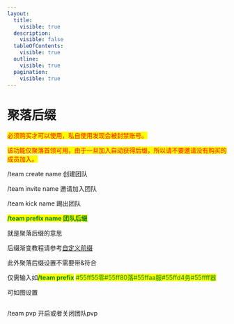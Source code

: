 ```yaml
---
layout:
  title:
    visible: true
  description:
    visible: false
  tableOfContents:
    visible: true
  outline:
    visible: true
  pagination:
    visible: true
---
```


# 聚落后缀

<mark style="color:red;">必须购买才可以使用，私自使用发现会被封禁账号。</mark>

<mark style="color:red;">该功能仅聚落首领可用，由于一旦加入自动获得后缀，所以请不要邀请没有购买的成员加入。</mark>

/team create name 创建团队

/team invite name 邀请加入团队

/team kick name 踢出团队

<mark style="color:green;">**/team prefix  name 团队后缀**</mark>

就是聚落后缀的意思

后缀渐变教程请参考[自定义前缀](../../zi-ding-yi-qian-zhui.md)

此外聚落后缀设置不需要带&符合

仅需输入如<mark style="color:green;">**/team prefix**</mark>  <mark style="color:green;"></mark><mark style="color:green;">#55ff55零#55ff80落#55ffaa服#55ffd4务#55ffff器</mark>

可如图设置

<figure><img src="https://s2.loli.net/2024/02/26/uqfsko4XpdITCcO.png" alt=""><figcaption></figcaption></figure>

/team pvp 开启或者关闭团队pvp
